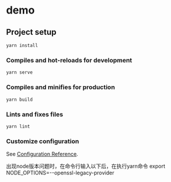 # demo

## Project setup
```
yarn install
```


### Compiles and hot-reloads for development
```
yarn serve
```

### Compiles and minifies for production
```
yarn build
```

### Lints and fixes files
```
yarn lint
```

### Customize configuration
See [Configuration Reference](https://cli.vuejs.org/config/).


出现node版本问题时，在命令行输入以下后，在执行yarn命令
export NODE_OPTIONS=--openssl-legacy-provider
